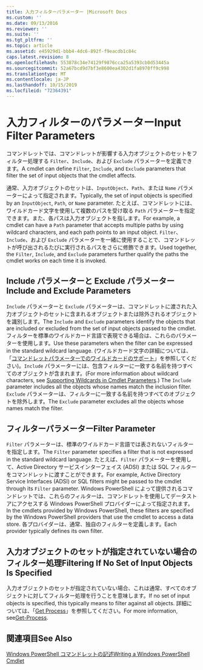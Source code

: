 ```yaml
---
title: 入力フィルターパラメーター |Microsoft Docs
ms.custom: ''
ms.date: 09/13/2016
ms.reviewer: ''
ms.suite: ''
ms.tgt_pltfrm: ''
ms.topic: article
ms.assetid: e45929d1-bbb4-4dc6-892f-f9eacdb1c84c
caps.latest.revision: 8
ms.openlocfilehash: 553878c34e74129f9876cca25a5393cb0d53445a
ms.sourcegitcommit: 52a67bcd9d7bf3e8600ea4302d1fa8970ff9c998
ms.translationtype: MT
ms.contentlocale: ja-JP
ms.lasthandoff: 10/15/2019
ms.locfileid: "72364391"
---
```

# <a name="input-filter-parameters"></a><span data-ttu-id="c29e4-102">入力フィルターのパラメーター</span><span class="sxs-lookup"><span data-stu-id="c29e4-102">Input Filter Parameters</span></span>

<span data-ttu-id="c29e4-103">コマンドレットでは、コマンドレットが影響する入力オブジェクトのセットをフィルター処理する `Filter`、`Include`、および `Exclude` パラメーターを定義できます。</span><span class="sxs-lookup"><span data-stu-id="c29e4-103">A cmdlet can define `Filter`, `Include`, and `Exclude` parameters that filter the set of input objects that the cmdlet affects.</span></span>

<span data-ttu-id="c29e4-104">通常、入力オブジェクトのセットは、`InputObject`、`Path`、または `Name` パラメーターによって指定されます。</span><span class="sxs-lookup"><span data-stu-id="c29e4-104">Typically, the set of input objects is specified by an `InputObject`, `Path`, or `Name` parameter.</span></span> <span data-ttu-id="c29e4-105">たとえば、コマンドレットには、ワイルドカード文字を使用して複数のパスを受け取る `Path` パラメーターを指定できます。また、各パスは入力オブジェクトを指します。</span><span class="sxs-lookup"><span data-stu-id="c29e4-105">For example, a cmdlet can have a `Path` parameter that accepts multiple paths by using wildcard characters, and each path points to an input object.</span></span> <span data-ttu-id="c29e4-106">`Filter`、`Include`、および `Exclude` パラメーターを一緒に使用することで、コマンドレットが呼び出されるたびに実行されるパスをさらに修飾できます。</span><span class="sxs-lookup"><span data-stu-id="c29e4-106">Used together, the `Filter`, `Include`, and `Exclude` parameters further qualify the paths the cmdlet works on each time it is invoked.</span></span>

## <a name="include-and-exclude-parameters"></a><span data-ttu-id="c29e4-107">Include パラメーターと Exclude パラメーター</span><span class="sxs-lookup"><span data-stu-id="c29e4-107">Include and Exclude Parameters</span></span>

<span data-ttu-id="c29e4-108">`Include` パラメーターと `Exclude` パラメーターは、コマンドレットに渡された入力オブジェクトのセットに含まれるオブジェクトまたは除外されるオブジェクトを識別します。</span><span class="sxs-lookup"><span data-stu-id="c29e4-108">The `Include` and `Exclude` parameters identify the objects that are included or excluded from the set of input objects passed to the cmdlet.</span></span> <span data-ttu-id="c29e4-109">フィルターを標準のワイルドカード言語で表現できる場合は、これらのパラメーターを使用します。</span><span class="sxs-lookup"><span data-stu-id="c29e4-109">Use these parameters when the filter can be expressed in the standard wildcard language.</span></span> <span data-ttu-id="c29e4-110">(ワイルドカード文字の詳細については、「[コマンドレットパラメーターでのワイルドカードのサポート](./supporting-wildcard-characters-in-cmdlet-parameters.md)」を参照してください)。`Include` パラメーターには、包含フィルターに一致する名前を持つすべてのオブジェクトが含まれます。</span><span class="sxs-lookup"><span data-stu-id="c29e4-110">(For more information about wildcard characters, see [Supporting Wildcards in Cmdlet Parameters](./supporting-wildcard-characters-in-cmdlet-parameters.md).) The `Include` parameter includes all the objects whose names match the inclusion filter.</span></span> <span data-ttu-id="c29e4-111">`Exclude` パラメーターは、フィルターに一致する名前を持つすべてのオブジェクトを除外します。</span><span class="sxs-lookup"><span data-stu-id="c29e4-111">The `Exclude` parameter excludes all the objects whose names match the filter.</span></span>

## <a name="filter-parameter"></a><span data-ttu-id="c29e4-112">フィルターパラメーター</span><span class="sxs-lookup"><span data-stu-id="c29e4-112">Filter Parameter</span></span>

<span data-ttu-id="c29e4-113">`Filter` パラメーターは、標準のワイルドカード言語では表されないフィルターを指定します。</span><span class="sxs-lookup"><span data-stu-id="c29e4-113">The `Filter` parameter specifies a filter that is not expressed in the standard wildcard language.</span></span> <span data-ttu-id="c29e4-114">たとえば、`Filter` パラメーターを使用して、Active Directory サービスインターフェイス (ADSI) または SQL フィルターをコマンドレットに渡すことができます。</span><span class="sxs-lookup"><span data-stu-id="c29e4-114">For example, Active Directory Service Interfaces (ADSI) or SQL filters might be passed to the cmdlet through its `Filter` parameter.</span></span> <span data-ttu-id="c29e4-115">Windows PowerShell によって提供されるコマンドレットでは、これらのフィルターは、コマンドレットを使用してデータストアにアクセスする Windows PowerShell プロバイダーによって指定されます。</span><span class="sxs-lookup"><span data-stu-id="c29e4-115">In the cmdlets provided by Windows PowerShell, these filters are specified by the Windows PowerShell providers that use the cmdlet to access a data store.</span></span> <span data-ttu-id="c29e4-116">各プロバイダーは、通常、独自のフィルターを定義します。</span><span class="sxs-lookup"><span data-stu-id="c29e4-116">Each provider typically defines its own filter.</span></span>

## <a name="filtering-if-no-set-of-input-objects-is-specified"></a><span data-ttu-id="c29e4-117">入力オブジェクトのセットが指定されていない場合のフィルター処理</span><span class="sxs-lookup"><span data-stu-id="c29e4-117">Filtering If No Set of Input Objects Is Specified</span></span>

<span data-ttu-id="c29e4-118">入力オブジェクトのセットが指定されていない場合、これは通常、すべてのオブジェクトに対してフィルター処理を行うことを意味します。</span><span class="sxs-lookup"><span data-stu-id="c29e4-118">If no set of input objects is specified, this typically means to filter against all objects.</span></span> <span data-ttu-id="c29e4-119">詳細については、「[Get Process](/powershell/module/Microsoft.PowerShell.Management/Get-Process)」を参照してください。</span><span class="sxs-lookup"><span data-stu-id="c29e4-119">For more information, see[Get-Process](/powershell/module/Microsoft.PowerShell.Management/Get-Process).</span></span>

## <a name="see-also"></a><span data-ttu-id="c29e4-120">関連項目</span><span class="sxs-lookup"><span data-stu-id="c29e4-120">See Also</span></span>

[<span data-ttu-id="c29e4-121">Windows PowerShell コマンドレットの記述</span><span class="sxs-lookup"><span data-stu-id="c29e4-121">Writing a Windows PowerShell Cmdlet</span></span>](./writing-a-windows-powershell-cmdlet.md)